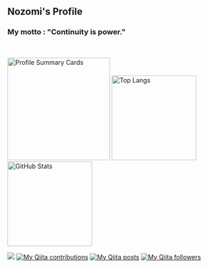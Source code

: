 ## Nozomi's Profile
### My motto : "Continuity is power."
<br>
<p align="left">
  <img alt="Profile Summary Cards" height="230px" src="https://github-profile-summary-cards.vercel.app/api/cards/profile-details?username=gorilla-muscle&theme=graywhite" />
  <img alt="Top Langs" height="190px" src="https://github-readme-stats.vercel.app/api/top-langs/?username=gorilla-muscle&layout=compact&show_icons=true&theme=graywhite" />
  <img alt="GitHub Stats" height="190px" src="https://github-readme-stats.vercel.app/api?username=gorilla-muscle&show_icons=true&theme=graywhite" />
</p>

![](https://komarev.com/ghpvc/?username=your-github-username&color=lightgrey&style=plastic)
[![My Qiita contributions](https://qiita-badge.apiapi.app/s/muscle_gori02/contributions.svg)](http://qiita.com/muscle_gori02)
[![My Qiita posts](https://qiita-badge.apiapi.app/s/muscle_gori02/posts.svg)](http://qiita.com/muscle_gori02)
[![My Qiita followers](https://qiita-badge.apiapi.app/s/muscle_gori02/followers.svg)](http://qiita.com/muscle_gori02)

<!--
**SatoNozomi44/SatoNozomi44** is a ✨ _special_ ✨ repository because its `README.md` (this file) appears on your GitHub profile.

Here are some ideas to get you started:

- 🔭 I’m currently working on ...
- 🌱 I’m currently learning ...
- 👯 I’m looking to collaborate on ...
- 🤔 I’m looking for help with ...
- 💬 Ask me about ...
- 📫 How to reach me: ...
- 😄 Pronouns: ...
- ⚡ Fun fact: ...
-->
